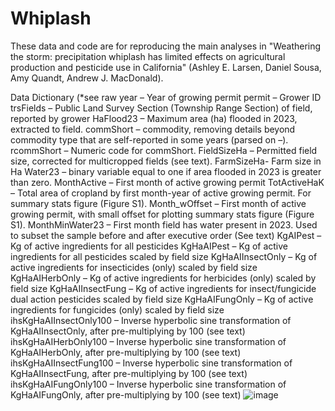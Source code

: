 # Whiplash
These data and code are for reproducing the main analyses in "Weathering the storm: precipitation whiplash has limited effects on agricultural production and pesticide use in California" (Ashley E. Larsen, Daniel Sousa, Amy Quandt, Andrew J. MacDonald). 

Data Dictionary (*see raw
year – Year of growing permit
permit – Grower ID
trsFields – Public Land Survey Section (Township Range Section) of field, reported by grower
HaFlood23 – Maximum area (ha) flooded in 2023, extracted to field. 
commShort – commodity, removing details beyond commodity type that are self-reported in 
some years (parsed on –).  
rcommShort – Numeric code for commShort.
FieldSizeHa  – Permitted field size, corrected for multicropped fields (see text).
FarmSizeHa- Farm size in Ha
Water23  – binary variable equal to one if area flooded in 2023 is greater than zero.
MonthActive  – First month of active growing permit
TotActiveHaK – Total area of cropland by first month-year of active growing permit. For summary stats figure (Figure S1).
Month_wOffset  – First month of active growing permit, with small offset for plotting summary stats figure (Figure S1).
MonthMinWater23  –  First month field has water present in 2023. Used to subset the sample before and after executive order (See text)
KgAIPest  – Kg of active ingredients for all pesticides
KgHaAIPest  – Kg of active ingredients for all pesticides scaled by field size
KgHaAIInsectOnly  – Kg of active ingredients for insecticides (only) scaled by field size
KgHaAIHerbOnly  – Kg of active ingredients for herbicides (only) scaled by field size
KgHaAIInsectFung  – Kg of active ingredients for insect/fungicide dual action pesticides scaled by field size
KgHaAIFungOnly  – Kg of active ingredients for fungicides (only) scaled by field size
ihsKgHaAIInsectOnly100  – Inverse hyperbolic sine transformation of KgHaAIInsectOnly, after pre-multiplying by 100 (see text)
ihsKgHaAIHerbOnly100  – Inverse hyperbolic sine transformation of KgHaAIHerbOnly, after pre-multiplying by 100 (see text)
ihsKgHaAIInsectFung100  – Inverse hyperbolic sine transformation of KgHaAIInsectFung, after pre-multiplying by 100 (see text)
ihsKgHaAIFungOnly100  – Inverse hyperbolic sine transformation of KgHaAIFungOnly, after pre-multiplying by 100 (see text)
![image](https://github.com/user-attachments/assets/3bc30968-a9d6-475c-bdef-8e6252247301)

